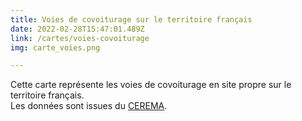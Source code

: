 ```yaml
---
title: Voies de covoiturage sur le territoire français
date: 2022-02-28T15:47:01.489Z
link: /cartes/voies-covoiturage
img: carte_voies.png

---
```


Cette carte représente les voies de covoiturage en site propre sur le territoire français.  
Les données sont issues du [CEREMA](https://www.cerema.fr/fr/activites/mobilites/systemes-transports-intelligents-trafics-regulation/regulation-trafics/gestion-regulation-intelligentes-trafics).  